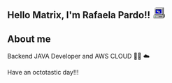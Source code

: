 ## Hello Matrix, I'm Rafaela Pardo!! <img src=https://github.com/TheDudeThatCode/TheDudeThatCode/blob/master/Assets/PC.gif width="30">


## About me 

Backend JAVA Developer and AWS CLOUD  👩‍💻 :cloud:



Have an octotastic day!!!




 
